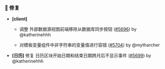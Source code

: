 ### 🐛 修复

- **[client]**
  - 调整 外部数据源视图前端移除从数据库同步按钮 ([#5696](https://github.com/nocobase/nocobase/pull/5696)) by @katherinehhh

  - 对模板变量组件中非字符串的变量值进行容错 ([#5704](https://github.com/nocobase/nocobase/pull/5704)) by @mytharcher

- **[日历]** 修复 日历区块开始日期和结束日期跨月后不显示事件 ([#5699](https://github.com/nocobase/nocobase/pull/5699)) by @katherinehhh

